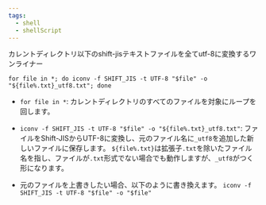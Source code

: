 ```yaml
---
tags:
  - shell
  - shellScript
---
```


カレントディレクトリ以下のshift-jisテキストファイルを全てutf-8に変換するワンライナー

`for file in *; do iconv -f SHIFT_JIS -t UTF-8 "$file" -o "${file%.txt}_utf8.txt"; done`

- `for file in *`: カレントディレクトリのすべてのファイルを対象にループを回します。

- `iconv -f SHIFT_JIS -t UTF-8 "$file" -o "${file%.txt}_utf8.txt"`: ファイルをShift-JISからUTF-8に変換し、元のファイル名に`_utf8`を追加した新しいファイルに保存します。
`${file%.txt}`は拡張子`.txt`を除いたファイル名を指し、ファイルが`.txt`形式でない場合でも動作しますが、`_utf8`がつく形になります。

- 元のファイルを上書きしたい場合、以下のように書き換えます。
`iconv -f SHIFT_JIS -t UTF-8 "$file" -o "$file"`